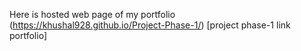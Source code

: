 Here is hosted web page of my portfolio
(https://khushal928.github.io/Project-Phase-1/) [project phase-1 link portfolio]
